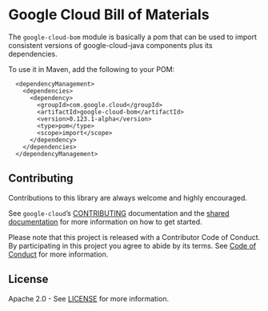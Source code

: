Google Cloud Bill of Materials
==============================

The `google-cloud-bom` module is basically a pom that can be used to import consistent versions of google-cloud-java components plus its dependencies.

To use it in Maven, add the following to your POM:

      <dependencyManagement>
        <dependencies>
          <dependency>
            <groupId>com.google.cloud</groupId>
            <artifactId>google-cloud-bom</artifactId>
            <version>0.123.1-alpha</version>
            <type>pom</type>
            <scope>import</scope>
          </dependency>
        </dependencies>
      </dependencyManagement>

Contributing
------------

Contributions to this library are always welcome and highly encouraged.

See `google-cloud`’s [CONTRIBUTING](https://github.com/googleapis/google-cloud-java/blob/master/CONTRIBUTING.md) documentation and the [shared documentation](https://github.com/googleapis/google-cloud-common/blob/master/contributing/readme.md#how-to-contribute-to-gcloud) for more information on how to get started.

Please note that this project is released with a Contributor Code of Conduct. By participating in this project you agree to abide by its terms. See [Code of Conduct](https://github.com/googleapis/google-cloud-java/blob/master/CODE_OF_CONDUCT.md#contributor-code-of-conduct) for more information.

License
-------

Apache 2.0 - See [LICENSE](https://github.com/googleapis/google-cloud-java/blob/master/LICENSE) for more information.
